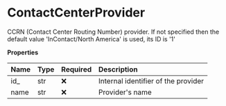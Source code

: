 # ContactCenterProvider

CCRN (Contact Center Routing Number) provider. If not specified then the default value 'InContact/North America' is used, its ID is '1'

**Properties**

| Name | Type | Required | Description                         |
| :--- | :--- | :------- | :---------------------------------- |
| id\_ | str  | ❌       | Internal identifier of the provider |
| name | str  | ❌       | Provider's name                     |

<!-- This file was generated by liblab | https://liblab.com/ -->
